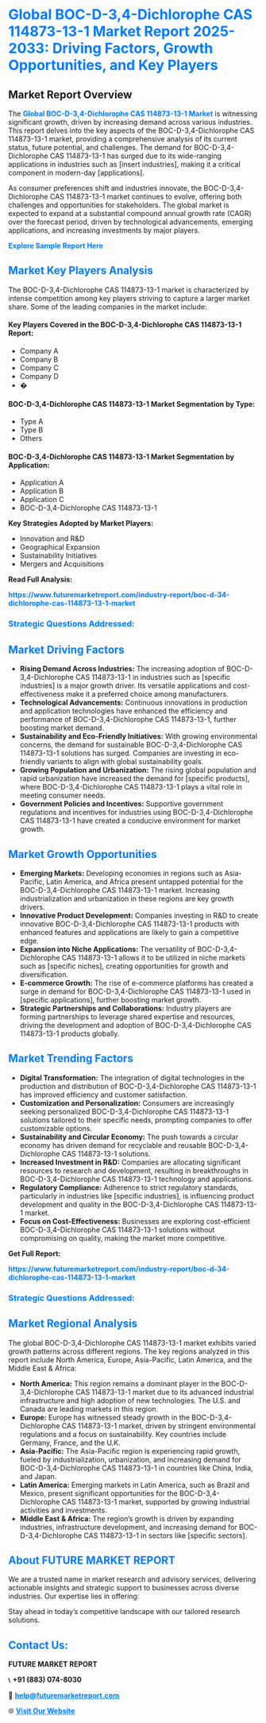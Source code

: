 <h1 style="color: #007BFF;">Global BOC-D-3,4-Dichlorophe CAS 114873-13-1 Market Report 2025-2033: Driving Factors, Growth Opportunities, and Key Players</h1>

<section id="overview">
<h2>Market Report Overview</h2>
<p>The <a href="https://www.futuremarketreport.com/industry-report/boc-d-34-dichlorophe-cas-114873-13-1-market" style="color: #007BFF; text-decoration: none;"><strong>Global BOC-D-3,4-Dichlorophe CAS 114873-13-1 Market</strong></a> is witnessing significant growth, driven by increasing demand across various industries. This report delves into the key aspects of the BOC-D-3,4-Dichlorophe CAS 114873-13-1 market, providing a comprehensive analysis of its current status, future potential, and challenges. The demand for BOC-D-3,4-Dichlorophe CAS 114873-13-1 has surged due to its wide-ranging applications in industries such as [insert industries], making it a critical component in modern-day [applications].</p>
<p>As consumer preferences shift and industries innovate, the BOC-D-3,4-Dichlorophe CAS 114873-13-1 market continues to evolve, offering both challenges and opportunities for stakeholders. The global market is expected to expand at a substantial compound annual growth rate (CAGR) over the forecast period, driven by technological advancements, emerging applications, and increasing investments by major players.</p>
</section>

<section id="overview">
<p><a href="https://www.futuremarketreport.com/request-sample/reportId=120368" style="color: #007BFF; text-decoration: none;"><strong>Explore Sample Report Here</strong></a></p>
</section>

<section id="key-players">
<h2 style="color: #007BFF;">Market Key Players Analysis</h2>
<p>The BOC-D-3,4-Dichlorophe CAS 114873-13-1 market is characterized by intense competition among key players striving to capture a larger market share. Some of the leading companies in the market include:</p>
<h4>Key Players Covered in the BOC-D-3,4-Dichlorophe CAS 114873-13-1 Report:</h4>
<ul><li>Company A</li><li>Company B</li><li>Company C</li><li>Company D</li><li>�</li></ul>
<h4>BOC-D-3,4-Dichlorophe CAS 114873-13-1 Market Segmentation by Type:</h4>
<ul><li>Type A</li><li>Type B</li><li>Others</li></ul>

<h4>BOC-D-3,4-Dichlorophe CAS 114873-13-1 Market Segmentation by Application:</h4>
<ul><li>Application A</li><li>Application B</li><li>Application C</li><li>BOC-D-3,4-Dichlorophe CAS 114873-13-1</li></ul>
<p><strong>Key Strategies Adopted by Market Players:</strong></p>
<ul>
<li>Innovation and R&D</li>
<li>Geographical Expansion</li>
<li>Sustainability Initiatives</li>
<li>Mergers and Acquisitions</li>
</ul>
</section>

<section>
<p><strong>Read Full Analysis: </strong></p><a href="https://www.futuremarketreport.com/industry-report/boc-d-34-dichlorophe-cas-114873-13-1-market" style="color: #007BFF; text-decoration: none;"><strong>https://www.futuremarketreport.com/industry-report/boc-d-34-dichlorophe-cas-114873-13-1-market</strong></a>
<h3 style="color: #007BFF;">Strategic Questions Addressed:</h3>
</section>

<section id="driving-factors">
<h2 style="color: #007BFF;">Market Driving Factors</h2>
<ul>
<li><strong>Rising Demand Across Industries:</strong> The increasing adoption of BOC-D-3,4-Dichlorophe CAS 114873-13-1 in industries such as [specific industries] is a major growth driver. Its versatile applications and cost-effectiveness make it a preferred choice among manufacturers.</li>
<li><strong>Technological Advancements:</strong> Continuous innovations in production and application technologies have enhanced the efficiency and performance of BOC-D-3,4-Dichlorophe CAS 114873-13-1, further boosting market demand.</li>
<li><strong>Sustainability and Eco-Friendly Initiatives:</strong> With growing environmental concerns, the demand for sustainable BOC-D-3,4-Dichlorophe CAS 114873-13-1 solutions has surged. Companies are investing in eco-friendly variants to align with global sustainability goals.</li>
<li><strong>Growing Population and Urbanization:</strong> The rising global population and rapid urbanization have increased the demand for [specific products], where BOC-D-3,4-Dichlorophe CAS 114873-13-1 plays a vital role in meeting consumer needs.</li>
<li><strong>Government Policies and Incentives:</strong> Supportive government regulations and incentives for industries using BOC-D-3,4-Dichlorophe CAS 114873-13-1 have created a conducive environment for market growth.</li>
</ul>
</section>

<section id="growth-opportunities">
<h2 style="color: #007BFF;">Market Growth Opportunities</h2>
<ul>
<li><strong>Emerging Markets:</strong> Developing economies in regions such as Asia-Pacific, Latin America, and Africa present untapped potential for the BOC-D-3,4-Dichlorophe CAS 114873-13-1 market. Increasing industrialization and urbanization in these regions are key growth drivers.</li>
<li><strong>Innovative Product Development:</strong> Companies investing in R&D to create innovative BOC-D-3,4-Dichlorophe CAS 114873-13-1 products with enhanced features and applications are likely to gain a competitive edge.</li>
<li><strong>Expansion into Niche Applications:</strong> The versatility of BOC-D-3,4-Dichlorophe CAS 114873-13-1 allows it to be utilized in niche markets such as [specific niches], creating opportunities for growth and diversification.</li>
<li><strong>E-commerce Growth:</strong> The rise of e-commerce platforms has created a surge in demand for BOC-D-3,4-Dichlorophe CAS 114873-13-1 used in [specific applications], further boosting market growth.</li>
<li><strong>Strategic Partnerships and Collaborations:</strong> Industry players are forming partnerships to leverage shared expertise and resources, driving the development and adoption of BOC-D-3,4-Dichlorophe CAS 114873-13-1 products globally.</li>
</ul>
</section>

<section id="trending-factors">
<h2 style="color: #007BFF;">Market Trending Factors</h2>
<ul>
<li><strong>Digital Transformation:</strong> The integration of digital technologies in the production and distribution of BOC-D-3,4-Dichlorophe CAS 114873-13-1 has improved efficiency and customer satisfaction.</li>
<li><strong>Customization and Personalization:</strong> Consumers are increasingly seeking personalized BOC-D-3,4-Dichlorophe CAS 114873-13-1 solutions tailored to their specific needs, prompting companies to offer customizable options.</li>
<li><strong>Sustainability and Circular Economy:</strong> The push towards a circular economy has driven demand for recyclable and reusable BOC-D-3,4-Dichlorophe CAS 114873-13-1 solutions.</li>
<li><strong>Increased Investment in R&D:</strong> Companies are allocating significant resources to research and development, resulting in breakthroughs in BOC-D-3,4-Dichlorophe CAS 114873-13-1 technology and applications.</li>
<li><strong>Regulatory Compliance:</strong> Adherence to strict regulatory standards, particularly in industries like [specific industries], is influencing product development and quality in the BOC-D-3,4-Dichlorophe CAS 114873-13-1 market.</li>
<li><strong>Focus on Cost-Effectiveness:</strong> Businesses are exploring cost-efficient BOC-D-3,4-Dichlorophe CAS 114873-13-1 solutions without compromising on quality, making the market more competitive.</li>
</ul>
</section>

<section>
<p><strong>Get Full Report: </strong></p><a href="https://www.futuremarketreport.com/industry-report/boc-d-34-dichlorophe-cas-114873-13-1-market" style="color: #007BFF; text-decoration: none;"><strong>https://www.futuremarketreport.com/industry-report/boc-d-34-dichlorophe-cas-114873-13-1-market</strong></a>
<h3 style="color: #007BFF;">Strategic Questions Addressed:</h3>
</section>


<section id="regional-analysis">
<h2 style="color: #007BFF;">Market Regional Analysis</h2>
<p>The global BOC-D-3,4-Dichlorophe CAS 114873-13-1 market exhibits varied growth patterns across different regions. The key regions analyzed in this report include North America, Europe, Asia-Pacific, Latin America, and the Middle East & Africa:</p>
<ul>
<li><strong>North America:</strong> This region remains a dominant player in the BOC-D-3,4-Dichlorophe CAS 114873-13-1 market due to its advanced industrial infrastructure and high adoption of new technologies. The U.S. and Canada are leading markets in this region.</li>
<li><strong>Europe:</strong> Europe has witnessed steady growth in the BOC-D-3,4-Dichlorophe CAS 114873-13-1 market, driven by stringent environmental regulations and a focus on sustainability. Key countries include Germany, France, and the U.K.</li>
<li><strong>Asia-Pacific:</strong> The Asia-Pacific region is experiencing rapid growth, fueled by industrialization, urbanization, and increasing demand for BOC-D-3,4-Dichlorophe CAS 114873-13-1 in countries like China, India, and Japan.</li>
<li><strong>Latin America:</strong> Emerging markets in Latin America, such as Brazil and Mexico, present significant opportunities for the BOC-D-3,4-Dichlorophe CAS 114873-13-1 market, supported by growing industrial activities and investments.</li>
<li><strong>Middle East & Africa:</strong> The region’s growth is driven by expanding industries, infrastructure development, and increasing demand for BOC-D-3,4-Dichlorophe CAS 114873-13-1 in sectors like [specific sectors].</li>
</ul>
</section>

<footer>
<h2 style="color: #007BFF;">About FUTURE MARKET REPORT</h2>
<p>We are a trusted name in market research and advisory services, delivering actionable insights and strategic support to businesses across diverse industries. Our expertise lies in offering:</p>

<p>Stay ahead in today’s competitive landscape with our tailored research solutions.</p>

<h2 style="color: #007BFF;">Contact Us:</h2>
<p><strong>FUTURE MARKET REPORT</strong></p>
<p>📞 <strong>+91 (883) 074-8030</strong></p>
<p>📧 <strong><a href="mailto:help@futuremarketreport.com" style="color: #007BFF;">help@futuremarketreport.com</a></strong></p>
<p>🌐 <strong><a href="https://www.futuremarketreport.com/" style="color: #007BFF;">Visit Our Website</a></strong></p>
</footer>